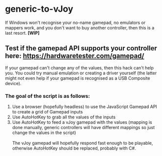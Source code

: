 # generic-to-vJoy

If Windows won't recognise your no-name gamepad, no emulators or mappers work, and you don't want to buy another controller, then this is a last resort. **[WIP]**</br>

## Test if the gamepad API supports your controller here: https://hardwaretester.com/gamepad/

If your gamepad can't change any of the values, then this hack can't help you. You could try manual emulation or creating a driver yourself (the latter might not even help if your gamepad is recognised as a USB Composite device).
</br>
 ### The goal of the script is as follows:</br>
1. Use a browser (hopefully headless) to use the JavaScript Gamepad API to create a grid of Gamepad inputs
2. Use AutoHotKey to grab all the values of the inputs
3. Use AutoHotKey to feed a vJoy gamepad with the values (mapping is done manually, generic controllers will have different mappings so just change the values in the script)
</br></br>The vJoy gamepad will hopefully respond fast enough to be playable, otherwise AutoHotKey should be replaced, probably with C#.
